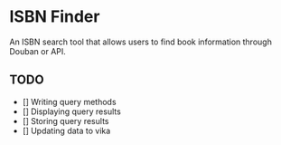 # ISBN Finder

An ISBN search tool that allows users to find book information through Douban or API.

## TODO

- [] Writing query methods
- [] Displaying query results
- [] Storing query results
- [] Updating data to vika
